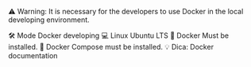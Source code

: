 ⚠️ Warning: It is necessary for the developers to use Docker in the local developing environment.

🛠 Mode Docker developing
💻 Linux Ubuntu LTS
🐳 Docker Must be installed.
🐳 Docker Compose must be installed.
💡 Dica: Docker documentation